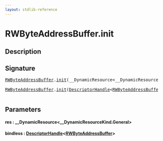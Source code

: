 ```yaml
---
layout: stdlib-reference
---
```


# RWByteAddressBuffer\.init

## Description





## Signature 

<pre>
<a href="index.html" class="code_type">RWByteAddressBuffer</a>.<a href="init.html">init</a>(__DynamicResource&lt;__DynamicResourceKind.General&gt; <a href="init.html#decl-res" class="code_param">res</a>);

<a href="index.html" class="code_type">RWByteAddressBuffer</a>.<a href="init.html">init</a>(<a href="../descriptorhandle-0a/index.html" class="code_type">DescriptorHandle</a>&lt;<a href="index.html" class="code_type">RWByteAddressBuffer</a>&gt; <a href="init.html#decl-bindless" class="code_param">bindless</a>);

</pre>

## Parameters

####  <a id="decl-res"></a>res  : \_\_DynamicResource\<\_\_DynamicResourceKind\.General\>
####  <a id="decl-bindless"></a>bindless  : [DescriptorHandle](../descriptorhandle-0a/index.html)\<[RWByteAddressBuffer](index.html)\>

